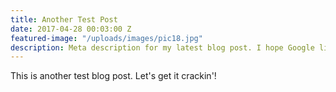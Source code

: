 ```yaml
---
title: Another Test Post
date: 2017-04-28 00:03:00 Z
featured-image: "/uploads/images/pic18.jpg"
description: Meta description for my latest blog post. I hope Google likes it!
---
```


This is another test blog post. Let's get it crackin'!